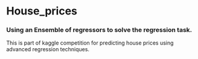 # House_prices

### Using an Ensemble of regressors to solve the regression task.
This is part of kaggle competition for predicting house prices using advanced regression techniques.
